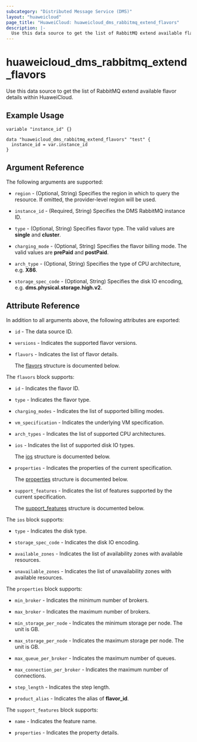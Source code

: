 ```yaml
---
subcategory: "Distributed Message Service (DMS)"
layout: "huaweicloud"
page_title: "HuaweiCloud: huaweicloud_dms_rabbitmq_extend_flavors"
description: |-
  Use this data source to get the list of RabbitMQ extend available flavor details within HuaweiCloud.
---
```


# huaweicloud_dms_rabbitmq_extend_flavors

Use this data source to get the list of RabbitMQ extend available flavor details within HuaweiCloud.

## Example Usage

```hcl
variable "instance_id" {}

data "huaweicloud_dms_rabbitmq_extend_flavors" "test" {
  instance_id = var.instance_id
}
```

## Argument Reference

The following arguments are supported:

* `region` - (Optional, String) Specifies the region in which to query the resource.
  If omitted, the provider-level region will be used.

* `instance_id` - (Required, String) Specifies the DMS RabbitMQ instance ID.

* `type` - (Optional, String) Specifies flavor type. The valid values are **single** and **cluster**.

* `charging_mode` - (Optional, String) Specifies the flavor billing mode.
  The valid values are **prePaid** and **postPaid**.

* `arch_type` - (Optional, String) Specifies the type of CPU architecture, e.g. **X86**.

* `storage_spec_code` - (Optional, String) Specifies the disk IO encoding, e.g. **dms.physical.storage.high.v2**.

## Attribute Reference

In addition to all arguments above, the following attributes are exported:

* `id` - The data source ID.

* `versions` - Indicates the supported flavor versions.

* `flavors` - Indicates the list of flavor details.

  The [flavors](#flavors_struct) structure is documented below.

<a name="flavors_struct"></a>
The `flavors` block supports:

* `id` - Indicates the flavor ID.

* `type` - Indicates the flavor type.

* `charging_modes` - Indicates the list of supported billing modes.

* `vm_specification` - Indicates the underlying VM specification.

* `arch_types` - Indicates the list of supported CPU architectures.

* `ios` - Indicates the list of supported disk IO types.

  The [ios](#flavors_ios_struct) structure is documented below.

* `properties` - Indicates the properties of the current specification.

  The [properties](#flavors_properties_struct) structure is documented below.

* `support_features` - Indicates the list of features supported by the current specification.

  The [support_features](#flavors_support_features_struct) structure is documented below.

<a name="flavors_ios_struct"></a>
The `ios` block supports:

* `type` - Indicates the disk type.

* `storage_spec_code` - Indicates the disk IO encoding.

* `available_zones` - Indicates the list of availability zones with available resources.

* `unavailable_zones` - Indicates the list of unavailability zones with available resources.

<a name="flavors_properties_struct"></a>
The `properties` block supports:

* `min_broker` - Indicates the minimum number of brokers.

* `max_broker` - Indicates the maximum number of brokers.

* `min_storage_per_node` - Indicates the minimum storage per node. The unit is GB.

* `max_storage_per_node` - Indicates the maximum storage per node. The unit is GB.

* `max_queue_per_broker` - Indicates the maximum number of queues.

* `max_connection_per_broker` - Indicates the maximum number of connections.

* `step_length` - Indicates the step length.

* `product_alias` - Indicates the alias of **flavor_id**.

<a name="flavors_support_features_struct"></a>
The `support_features` block supports:

* `name` - Indicates the feature name.

* `properties` - Indicates the property details.
